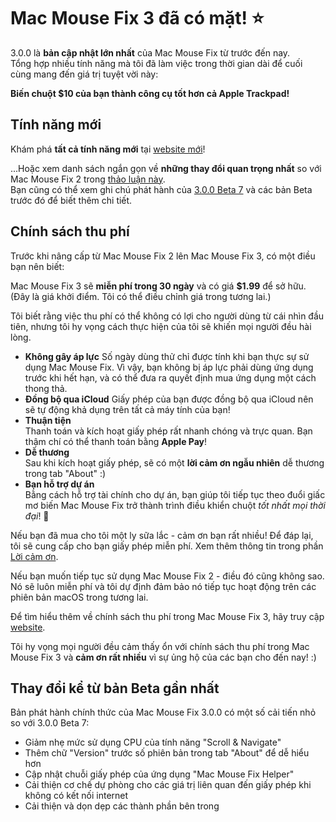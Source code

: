 # Mac Mouse Fix 3 đã có mặt! ⭐️

3.0.0 là **bản cập nhật lớn nhất** của Mac Mouse Fix từ trước đến nay.\
Tổng hợp nhiều tính năng mà tôi đã làm việc trong thời gian dài để cuối cùng mang đến giá trị tuyệt vời này:

**Biến chuột $10 của bạn thành công cụ tốt hơn cả Apple Trackpad!**

## Tính năng mới

Khám phá **tất cả tính năng mới** tại [website mới](http://macmousefix.com/)!

...Hoặc xem danh sách ngắn gọn về **những thay đổi quan trọng nhất** so với Mac Mouse Fix 2 trong [thảo luận này](https://github.com/noah-nuebling/mac-mouse-fix/discussions/743#discussioncomment-7938922).\
Bạn cũng có thể xem ghi chú phát hành của [3.0.0 Beta 7](https://github.com/noah-nuebling/mac-mouse-fix/releases/tag/3.0.0-Beta-7) và các bản Beta trước đó để biết thêm chi tiết.

## Chính sách thu phí

Trước khi nâng cấp từ Mac Mouse Fix 2 lên Mac Mouse Fix 3, có một điều bạn nên biết:

Mac Mouse Fix 3 sẽ **miễn phí trong 30 ngày** và có giá **$1.99** để sở hữu.\
(Đây là giá khởi điểm. Tôi có thể điều chỉnh giá trong tương lai.)

Tôi biết rằng việc thu phí có thể không có lợi cho người dùng từ cái nhìn đầu tiên, nhưng tôi hy vọng cách thực hiện của tôi sẽ khiến mọi người đều hài lòng.

- **Không gây áp lực**
   Số ngày dùng thử chỉ được tính khi bạn thực sự sử dụng Mac Mouse Fix. Vì vậy, bạn không bị áp lực phải dùng ứng dụng trước khi hết hạn, và có thể đưa ra quyết định mua ứng dụng một cách thong thả.
- **Đồng bộ qua iCloud**
  Giấy phép của bạn được đồng bộ qua iCloud nên sẽ tự động khả dụng trên tất cả máy tính của bạn!
- **Thuận tiện**\
   Thanh toán và kích hoạt giấy phép rất nhanh chóng và trực quan. Bạn thậm chí có thể thanh toán bằng **Apple Pay**!
- **Dễ thương**\
   Sau khi kích hoạt giấy phép, sẽ có một **lời cảm ơn ngẫu nhiên** dễ thương trong tab "About" :)
- **Bạn hỗ trợ dự án**\
   Bằng cách hỗ trợ tài chính cho dự án, bạn giúp tôi tiếp tục theo đuổi giấc mơ biến Mac Mouse Fix trở thành trình điều khiển chuột *tốt nhất mọi thời đại*! 🚀

Nếu bạn đã mua cho tôi một ly sữa lắc - cảm ơn bạn rất nhiều! Để đáp lại, tôi sẽ cung cấp cho bạn giấy phép miễn phí. Xem thêm thông tin trong phần [Lời cảm ơn](https://github.com/noah-nuebling/mac-mouse-fix/blob/master/Acknowledgements.md#-paypal-donations).

Nếu bạn muốn tiếp tục sử dụng Mac Mouse Fix 2 - điều đó cũng không sao. Nó sẽ luôn miễn phí và tôi dự định đảm bảo nó tiếp tục hoạt động trên các phiên bản macOS trong tương lai.

Để tìm hiểu thêm về chính sách thu phí trong Mac Mouse Fix 3, hãy truy cập [website](https://macmousefix.com/#price).

Tôi hy vọng mọi người đều cảm thấy ổn với chính sách thu phí trong Mac Mouse Fix 3 và **cảm ơn rất nhiều** vì sự ủng hộ của các bạn cho đến nay! :)

## Thay đổi kể từ bản Beta gần nhất

Bản phát hành chính thức của Mac Mouse Fix 3.0.0 có một số cải tiến nhỏ so với 3.0.0 Beta 7:

- Giảm nhẹ mức sử dụng CPU của tính năng "Scroll & Navigate"
- Thêm chữ "Version" trước số phiên bản trong tab "About" để dễ hiểu hơn
- Cập nhật chuỗi giấy phép của ứng dụng "Mac Mouse Fix Helper"
- Cải thiện cơ chế dự phòng cho các giá trị liên quan đến giấy phép khi không có kết nối internet
- Cải thiện và dọn dẹp các thành phần bên trong